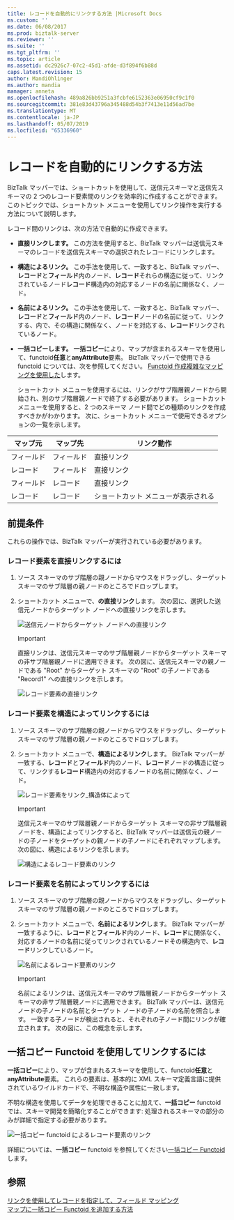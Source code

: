 ```yaml
---
title: レコードを自動的にリンクする方法 |Microsoft Docs
ms.custom: ''
ms.date: 06/08/2017
ms.prod: biztalk-server
ms.reviewer: ''
ms.suite: ''
ms.tgt_pltfrm: ''
ms.topic: article
ms.assetid: dc2926c7-07c2-45d1-afde-d3f894f6b88d
caps.latest.revision: 15
author: MandiOhlinger
ms.author: mandia
manager: anneta
ms.openlocfilehash: 489a826bb9251a3fcbfe6152363e06950cf9c1f0
ms.sourcegitcommit: 381e83d43796a345488d54b3f7413e11d56ad7be
ms.translationtype: MT
ms.contentlocale: ja-JP
ms.lasthandoff: 05/07/2019
ms.locfileid: "65336960"
---
```

# <a name="how-to-link-records-automatically"></a>レコードを自動的にリンクする方法
BizTalk マッパーでは、ショートカットを使用して、送信元スキーマと送信先スキーマの 2 つのレコード要素間のリンクを効率的に作成することができます。 このトピックでは、ショートカット メニューを使用してリンク操作を実行する方法について説明します。  
  
 レコード間のリンクは、次の方法で自動的に作成できます。  
  
- **直接リンクします。** この方法を使用すると、BizTalk マッパーは送信元スキーマのレコードを送信先スキーマの選択されたレコードにリンクします。  
  
- **構造によるリンク。** この手法を使用して、一致すると、BizTalk マッパー、**レコード**と**フィールド**内のノード、**レコード**それらの構造に従って、リンクされているノード**レコード**構造内の対応するノードの名前に関係なく、ノード。  
  
- **名前によるリンク。** この手法を使用して、一致すると、BizTalk マッパー、**レコード**と**フィールド**内のノード、**レコード**ノードの名前に従って、リンクする、内で、その構造に関係なく、ノードを対応する、**レコード**リンクされているノード。  
  
- **一括コピーします。** **一括コピー**により、マップが含まれるスキーマを使用して、functoid**任意**と**anyAttribute**要素。 BizTalk マッパーで使用できる functoid については、次を参照してください。 [Functoid 作成複雑なマッピングを使用した](../core/using-functoids-to-create-more-complex-mappings.md)します。  
  
  ショートカット メニューを使用するには、リンクがサブ階層親ノードから開始され、別のサブ階層親ノードで終了する必要があります。 ショートカット メニューを使用すると、2 つのスキーマ ノード間でどの種類のリンクを作成すべきかがわかります。 次に、ショートカット メニューで使用できるオプションの一覧を示します。  
  
|マップ元|マップ先|リンク動作|  
|--------------|------------|-------------------|  
|フィールド|フィールド|直接リンク|  
|レコード|フィールド|直接リンク|  
|フィールド|レコード|直接リンク|  
|レコード|レコード|ショートカット メニューが表示される|  
  
## <a name="prerequisites"></a>前提条件  
 これらの操作では、BizTalk マッパーが実行されている必要があります。  
  
### <a name="to-link-the-record-elements-directly"></a>レコード要素を直接リンクするには  
  
1.  ソース スキーマのサブ階層の親ノードからマウスをドラッグし、ターゲット スキーマのサブ階層の親ノードのところでドロップします。  
  
2.  ショートカット メニューで、**の直接リンク**します。 次の図に、選択した送信元ノードからターゲット ノードへの直接リンクを示します。  
  
     ![送信元ノードからターゲット ノードへの直接リンク](../core/media/linkrecordelements-directly.gif "Linkrecordelements_directly")  
  
    > [!IMPORTANT]
    >  直接リンクは、送信元スキーマのサブ階層親ノードからターゲット スキーマの非サブ階層親ノードに適用できます。 次の図に、送信元スキーマの親ノードである "Root" からターゲット スキーマの "Root" の子ノードである "Record1" への直接リンクを示します。  
  
     ![レコード要素の直接リンク](../core/media/linkrecordelements-directly2.gif "Linkrecordelements_directly2")  
  
### <a name="to-link-the-record-elements-by-structure"></a>レコード要素を構造によってリンクするには  
  
1.  ソース スキーマのサブ階層の親ノードからマウスをドラッグし、ターゲット スキーマのサブ階層の親ノードのところでドロップします。  
  
2.  ショートカット メニューで、**構造によるリンク**します。 BizTalk マッパーが一致する、**レコード**と**フィールド**内のノード、**レコード**ノードの構造に従って、リンクする**レコード**構造内の対応するノードの名前に関係なく、ノード。  
  
     ![レコード要素をリンク&#95;構造体によって](../core/media/linkrecordelements-bystructure.gif "Linkrecordelements_bystructure")  
  
    > [!IMPORTANT]
    >  送信元スキーマのサブ階層親ノードからターゲット スキーマの非サブ階層親ノードを、構造によってリンクすると、BizTalk マッパーは送信元の親ノードの子ノードをターゲットの親ノードの子ノードにそれぞれマップします。 次の図に、構造によるリンクを示します。  
  
     ![構造によるレコード要素のリンク](../core/media/linkrecordelements-bystructure2.gif "Linkrecordelements_bystructure2")  
  
### <a name="to-link-the-record-elements-by-name"></a>レコード要素を名前によってリンクするには  
  
1.  ソース スキーマのサブ階層の親ノードからマウスをドラッグし、ターゲット スキーマのサブ階層の親ノードのところでドロップします。  
  
2.  ショートカット メニューで、**名前によるリンク**します。 BizTalk マッパーが一致するように、**レコード**と**フィールド**内のノード、**レコード**に関係なく、対応するノードの名前に従ってリンクされているノードその構造内で、**レコード**リンクしているノード。  
  
     ![名前によるレコード要素のリンク](../core/media/linkrecordelements-byname.gif "Linkrecordelements_byname")  
  
    > [!IMPORTANT]
    >  名前によるリンクは、送信元スキーマのサブ階層親ノードからターゲット スキーマの非サブ階層親ノードに適用できます。 BizTalk マッパーは、送信元ノードの子ノードの名前とターゲット ノードの子ノードの名前を照合します。 一致する子ノードが検出されると、それぞれの子ノード間にリンクが確立されます。 次の図に、この概念を示します。  
  
## <a name="to-link-using-a-mass-copy-functoid"></a>一括コピー Functoid を使用してリンクするには  
 **一括コピー**により、マップが含まれるスキーマを使用して、functoid**任意**と**anyAttribute**要素。 これらの要素は、基本的に XML スキーマ定義言語に提供されているワイルドカードで、不明な構造や属性に一致します。  
  
 不明な構造を使用してデータを処理できることに加えて、**一括コピー** functoid では、スキーマ開発を簡略化することができます: 処理されるスキーマの部分のみが詳細で指定する必要があります。  
  
 ![一括コピー functoid によるレコード要素のリンク](../core/media/linkrecordelements-masscopyfunctoid.gif "Linkrecordelements_MassCopyfunctoid")  
  
 詳細については、**一括コピー** functoid を参照してください[一括コピー Functoid](../core/mass-copy-functoid.md)します。  
  
## <a name="see-also"></a>参照  
 [リンクを使用してレコードを指定して、フィールド マッピング](../core/using-links-to-specify-record-and-field-mappings.md)   
 [マップに一括コピー Functoid を追加する方法](../core/how-to-add-mass-copy-functoids-to-a-map.md)